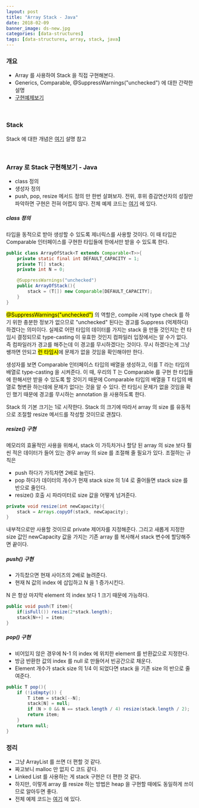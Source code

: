 ```yaml
---
layout: post
title: "Array Stack - Java"
date: 2018-02-09
banner_image: ds-new.jpg
categories: [data-structures]
tags: [data-structures, array, stack, java]
---
```


### 개요
* Array 를 사용하여 Stack 을 직접 구현해본다.
* Generics, Comparable, @SuppressWarnings("unchecked") 에 대한 간략한 설명
* <a target="_blank" href="https://github.com/yaboong/datastructures-algorithms-study/blob/master/src/cc/yaboong/ds/array/ArrayOfStack.java">구현예제보기</a>

<!--more-->

<br/>

### Stack
Stack 에 대한 개념은 [여기](https://yaboong.github.io/data-structures/2018/02/08/linked-list-2-advanced-stack/) 설명 참고

<br/>

### Array 로 Stack 구현해보기 - Java
* class 정의
* 생성자 정의
* push, pop, resize 메서드 정의
만 한번 살펴보자. 전위, 후위 증감연산자의 성질만 파악하면 구현은 전혀 어렵지 않다.
전체 예제 코드는 [여기](https://github.com/yaboong/datastructures-algorithms-study/blob/master/src/cc/yaboong/ds/array/ArrayOfStack.java) 에 있다.


##### class 정의
타입을 동적으로 받아 생성할 수 있도록 제너릭스를 사용할 것이다. 
이 때 타입은 Comparable 인터페이스를 구현한 타입들에 한에서만 받을 수 있도록 한다.

```java
public class ArrayOfStack<T extends Comparable<T>>{
    private static final int DEFAULT_CAPACITY = 1;
    private T[] stack;
    private int N = 0;

    @SuppressWarnings("unchecked")
    public ArrayOfStack(){
        stack = (T[]) new Comparable[DEFAULT_CAPACITY];
    }
}
```

<mark>@SuppressWarnings("unchecked")</mark> 의 역할은, 
compile 시에 type check 를 하기 위한 충분한 정보가 없으므로 "unchecked" 된다는 경고를 Suppress (억제하다) 하겠다는 의미이다.
실제로 어떤 타입의 데이터를 가지는 stack 을 만들 것인지는 런 타임시 결정되므로 type-casting 이 유효한 것인지 컴파일러 입장에서는 알 수가 없다.
즉 컴파일러가 경고를 해주는데 이 경고를 무시하겠다는 것이다. 무시 하겠다는게 그냥 쌩까면 안되고 <mark>런 타임시</mark>에 문제가 없을 것임을 확인해야만 한다.

생성자를 보면 Comparable 인터페이스 타입의 배열을 생성하고, 이를 T 라는 타입의 배열로 type-casting 을 시켜준다.
이 때, 우리의 T 는 Comparable<T> 를 구현 한 타입들에 한해서만 받을 수 있도록 할 것이기 때문에 Comparable 타입의 배열을 T 타입의 배열로 형변환 하는데에 문제가 없다는 것을 알 수 있다.
런 타임시 문제가 없을 것임을 확인 했기 때문에 경고를 무시하는 annotation 을 사용하도록 한다.

Stack 의 기본 크기는 1로 시작한다. Stack 의 크기에 따라서 array 의 size 를 유동적으로 조절할 resize 메서드를 작성할 것이므로 괜찮다.


##### resize() 구현
메모리의 효율적인 사용을 위해서, stack 이 가득차거나 할당 된 array 의 size 보다 훨씬 적은 데이터가 들어 있는 경우 array 의 size 를 조절해 줄 필요가 있다.
조절하는 규칙은
* push 하다가 가득차면 2배로 늘린다.
* pop 하다가 데이터의 개수가 현재 stack size 의 1/4 로 줄어들면 stack size 를 반으로 줄인다.
* resize() 호출 시 파라미터로 size 값을 어떻게 넘겨준다.

```java
private void resize(int newCapacity){
    stack = Arrays.copyOf(stack, newCapacity);
}
```

내부적으로만 사용할 것이므로 private 제어자를 지정해준다. 그리고 새롭게 지정한 size 값인 newCapacity 값을 가지는 기존 array 를 복사해서 stack 변수에 할당해주면 끝이다.


##### push() 구현
* 가득찼으면 현재 사이즈의 2배로 늘려준다.
* 현재 N 값의 index 에 삽입하고 N 을 1 증가시킨다.

N 은 항상 마지막 element 의 index 보다 1 크기 때문에 가능하다.

```java
public void push(T item){
    if(isFull()) resize(2*stack.length);
    stack[N++] = item;
}
``` 



##### pop() 구현
* 비어있지 않은 경우에 N-1 의 index 에 위치한 element 를 반환값으로 지정한다.
* 방금 반환한 값의 index 를 null 로 만들어서 빈공간으로 채운다.
* Element 개수가 stack size 의 1/4 이 되었다면 stack 을 기존 size 의 반으로 줄여준다.

```java
public T pop(){
    if (!isEmpty()) {
        T item = stack[--N];
        stack[N] = null;
        if (N > 0 && N == stack.length / 4) resize(stack.length / 2);
        return item;
    }
    return null;
}
```


### 정리
* 그냥 ArrayList 를 쓰면 더 편할 것 같다.
* 짜고보니 malloc 만 없지 C 코드 같다.
* Linked List 를 사용하는 게 stack 구현은 더 편한 것 같다.
* 하지만, 이렇게 array 를 resize 하는 방법은 heap 을 구현할 때에도 동일하게 쓰이므로 알아두면 좋다.
* 전체 예제 코드는 [여기](https://github.com/yaboong/datastructures-algorithms-study/blob/master/src/cc/yaboong/ds/array/ArrayOfStack.java) 에 있다.

